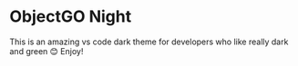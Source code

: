 # ObjectGO Night

This is an amazing vs code dark theme for developers who like really dark and green 😊 Enjoy!